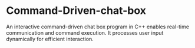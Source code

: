# Command-Driven-chat-box
An interactive command-driven chat box program in C++ enables real-time communication and command execution. It processes user input dynamically for efficient interaction.

